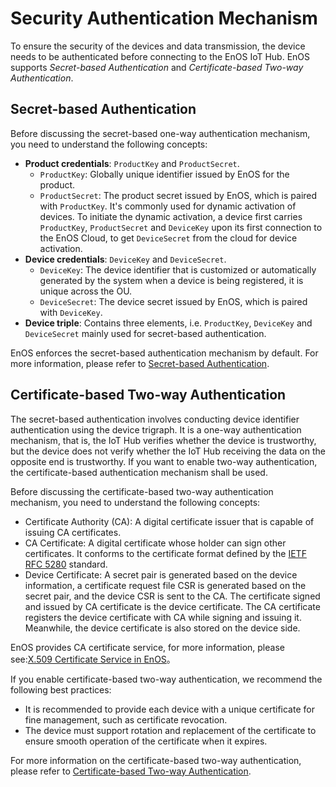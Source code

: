 # Security Authentication Mechanism

To ensure the security of the devices and data transmission, the device needs to be authenticated before connecting to the EnOS IoT Hub. EnOS supports _Secret-based Authentication_ and _Certificate-based Two-way Authentication_.

## Secret-based Authentication

Before discussing the secret-based one-way authentication mechanism, you need to understand the following concepts:

- **Product credentials**: `ProductKey` and `ProductSecret`.
  - `ProductKey`: Globally unique identifier issued by EnOS for the product.
  - `ProductSecret`: The product secret issued by EnOS, which is paired with `ProductKey`. It's commonly used for dynamic activation of devices. To initiate the dynamic activation, a device first carries `ProductKey`, `ProductSecret` and `DeviceKey` upon its first connection to the EnOS Cloud, to get `DeviceSecret` from the cloud for device activation.
- **Device credentials**: `DeviceKey` and `DeviceSecret`.
  - `DeviceKey`: The device identifier that is customized or automatically generated by the system when a device is being registered, it is unique across the OU.
  - `DeviceSecret`: The device secret issued by EnOS, which is paired with `DeviceKey`.
- **Device triple**: Contains three elements, i.e. `ProductKey`, `DeviceKey` and `DeviceSecret` mainly used for secret-based authentication.

EnOS enforces the secret-based authentication mechanism by default. For more information, please refer to [Secret-based Authentication](secretbased_authentication).

## Certificate-based Two-way Authentication

The secret-based authentication involves conducting device identifier authentication using the device trigraph. It is a one-way authentication mechanism, that is, the IoT Hub verifies whether the device is trustworthy, but the device does not verify whether the IoT Hub receiving the data on the opposite end is trustworthy. If you want to enable two-way authentication, the certificate-based authentication mechanism shall be used.

Before discussing the certificate-based two-way authentication mechanism, you need to understand the following concepts:
- Certificate Authority (CA): A digital certificate issuer that is capable of issuing CA certificates.
- CA Certificate: A digital certificate whose holder can sign other certificates. It conforms to the certificate format defined by the [IETF RFC 5280](https://tools.ietf.org/html/rfc5280) standard.
- Device Certificate: A secret pair is generated based on the device information, a certificate request file CSR is generated based on the secret pair, and the device CSR is sent to the CA. The certificate signed and issued by CA certificate is the device certificate. The CA certificate registers the device certificate with CA while signing and issuing it. Meanwhile, the device certificate is also stored on the device side.

EnOS provides CA certificate service, for more information, please see:[X.509 Certificate Service in EnOS](https://docs.envisioniot.com/docs/enos/en/latest/security/x509_ca/index.html#)。

If you enable certificate-based two-way authentication, we recommend the following best practices:
  - It is recommended to provide each device with a unique certificate for fine management, such as certificate revocation.
  - The device must support rotation and replacement of the certificate to ensure smooth operation of the certificate when it expires.

For more information on the certificate-based two-way authentication, please refer to [Certificate-based Two-way Authentication](certificatebased_authentication).
